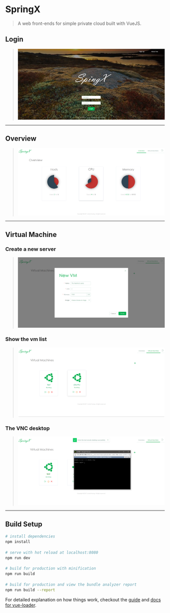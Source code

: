 # SpringX



> A web front-ends for simple private cloud built with VueJS.



## Login
>![Login](https://github.com/Alecyrus/SpringX/blob/master/screenshots/login.png?raw=true)
---

## Overview
>![Overview](https://github.com/Alecyrus/SpringX/blob/master/screenshots/overview.png?raw=true)
---

## Virtual Machine
### Create a new server
>![New VM](https://github.com/Alecyrus/SpringX/blob/master/screenshots/new_vm.png?raw=true)

### Show the vm list
>![VM List](https://github.com/Alecyrus/SpringX/blob/master/screenshots/vm_list.png?raw=true)

### The VNC desktop
>![VNC](https://github.com/Alecyrus/SpringX/blob/master/screenshots/vnc.png?raw=true)
---
## Build Setup

``` bash
# install dependencies
npm install

# serve with hot reload at localhost:8080
npm run dev

# build for production with minification
npm run build

# build for production and view the bundle analyzer report
npm run build --report
```

For detailed explanation on how things work, checkout the [guide](http://vuejs-templates.github.io/webpack/) and [docs for vue-loader](http://vuejs.github.io/vue-loader).
